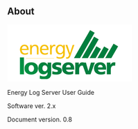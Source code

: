 About
------

![](/media/media/image1.png)

Energy Log Server User Guide

Software ver. 2.x

Document version. 0.8

